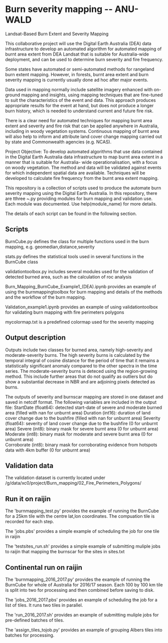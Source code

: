 # Burn severity mapping -- ANU-WALD
Landsat-Based Burn Extent and Severity Mapping

This collaborative project will use the Digital Earth Australia (DEA) data
infrastructure to develop an automated algorithm for automated mapping of burnt area extent from
DEA Landsat that is suitable for Australia-wide deployment, and can be used to determine burn
severity and fire frequency.

Some states have automated or semi-automated methods for rangeland burn extent
mapping. However, in forests, burnt area extent and burn severity mapping is currently usually done
ad hoc after major events.

Data used in mapping normally include satellite imagery enhanced with
on-ground mapping and insights, using mapping techniques that are fine-tuned to suit the
characteristics of the event and data. This approach produces appropriate results for the event at
hand, but does not produce a longer burn history, which is needed to understand current and future
fire risk.

There is a clear need for automated techniques for mapping burnt area extent and severity
and fire risk that can be applied anywhere in Australia, including in woody vegetation systems.
Continuous mapping of burnt area will also help to inform and attribute land cover change mapping
carried out by state and Commonwealth agencies (e.g. NCAS).

Project Objective: To develop automated algorithms that use data contained in the Digital Earth
Australia data infrastructure to map burnt area extent in a manner that is suitable for Australia-
wide operationalisation, with a focus on woody vegetation. The method and data will be
validated against events for which independent spatial data are available. Techniques will be
developed to calculate fire frequency from the burnt area extent mapping.

This repository is a collection of scripts used to produce the automate burn severity mapping using the Digital Earth Australia. In this repository, there are tthree ~.py providing modules for burn mapping and validation use. Each module was documented. Use help(module_name) for more details.

The details of each script can be found in the following section.

## Scripts
BurnCube.py defines the class for multiple functions used in the burn mapping, e.g. geomedian,distance,severity

stats.py defines the statistical tools used in several functions in the BurnCube class

validationtoolbox.py includes several modules used for the validation of detected burned area, such as the calculation of roc analysis

Burn_Mapping_BurnCube_Example1_(DEA).ipynb  provides an example of using the burnmappingtoolbox for burn mapping and details of the methods and the workflow of the burn mapping.

Validation_example1.ipynb provides an example of using validationtoolbox for validating burn mapping with fire perimeters polygons

mycolormap.txt is a predefined colormap used for the severity mapping 

## Output description
Outputs include two classes for burned area, namely high-severity and moderate-severity burns. The high severity burns is calculated by the temporal integral of cosine distance for the period of time that it remains a statistically significant anomaly compared to the other spectra in the time series. The moderate-severity burns is deteced using the region-growing method. This include further areas that do not qualify as outliers but do show a substantial decrease in NBR and are adjoining pixels detected as burns.

The outputs of severity and burnscar mapping are stored in one dataset and saved in netcdf format. The following variables are included in the output file:
    StartDate (float64): detected start-date of severe and moderate burned area (filled with nan for unburnt area)
    Duration (int16): duration of land cover change due to the bushfire (filled with nan for unburnt area)
    Severity (float64): severity of land cover change due to the bushfire (0 for unburnt area)
    Severe (int8): binary mask for severe burnt area (0 for unburnt area)   
    Moderate (int8): binary mask for moderate and severe burnt area (0 for unburnt area)  
    Corroborate (int8): binary mask for corroborating evidence from hotspots data with 4km buffer (0 for unburnt area) 


## Validation data
The validation dataset is currently located under /g/data/xc0/project/Burn_mapping/02_Fire_Perimeters_Polygons/

## Run it on raijin
The 'burnmapping_test.py' provides the example of running the BurnCube for a 25km tile with the centre lat,lon coordinates. The compuation tile is recorded for each step.

The 'jobs.pbs' provides a simple example of scheduling the job for one tile in raijin

The 'testsites_run.sh' provides a simple example of submitting muliple jobs to raijin that mapping the burnscar for the sites in sites.txt

## Continental run on raijin
The 'burnmapping_2016_2017.py' provides the example of running the BurnCube for whole of Australia for 2016/17 season. Each 100 by 100 km tile is split into two for processing and then combined before saving to disk.

The 'jobs_2016_2017.pbs' provides an example of scheduling the job for a list of tiles. It runs two tiles in parallel. 

The 'run_2016_2017.sh' provides an example of submitting muliple jobs for pre-defined batches of tiles.

The 'assign_tiles_tojob.py' provides an example of grouping Albers tiles into batches for processing.
